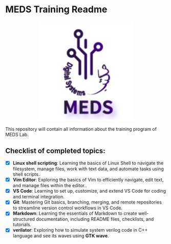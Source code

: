 # MEDS Training Readme 
<p align="center">
  <img src="https://github.com/Ammarahwakeel/MEDS_Training/blob/master/png/meds_pic.png" alt="MEDS Lab Picture" width="300"/>
</p>


This repository will contain all information about the training program of MEDS Lab.

## Checklist of completed topics:
- [x] **Linux shell scripting**: Learning the basics of Linux Shell to navigate the filesystem, manage files, work with text data, and automate tasks using shell scripts.
- [x] **Vim Editor**: Exploring the basics of Vim to efficiently navigate, edit text, and manage files within the editor..
- [x] **VS Code**: Learning to set up, customize, and extend VS Code for coding and terminal integration.
- [x] **Git**: Mastering Git basics, branching, merging, and remote repositories to streamline version control workflows in VS Code.
- [x] **Markdown**: Learning the essentials of Markdown to create well-structured documentation, including README files, checklists, and tutorials.
- [x] **verilator**: Exploring how to simulate system verilog code in C++ language and see its waves using **GTK wave**.